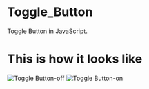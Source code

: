 # Toggle_Button
Toggle Button in JavaScript.

# This is how it looks like




![Toggle Button-off](https://user-images.githubusercontent.com/107266315/182365768-43086c88-b0d6-40c3-9c4f-253ca147aa00.png)
![Toggle Button-on](https://user-images.githubusercontent.com/107266315/182365798-d60615f8-a1e3-461a-9889-dc9f92549239.png)
